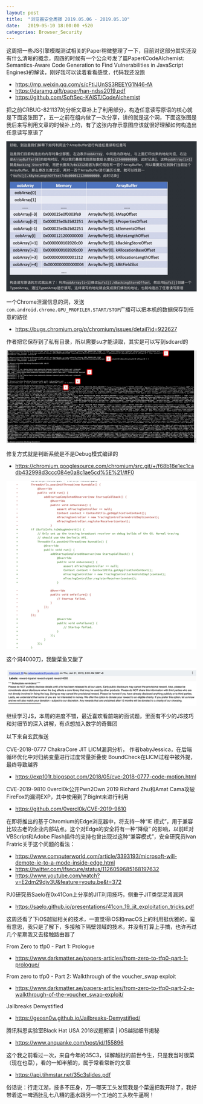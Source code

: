 ```yaml
---
layout: post
title:  "浏览器安全周报 2019.05.06 - 2019.05.10"
date:   2019-05-10 18:00:00 +520
categories: Browser_Security
---
```


这周把一些JS引擎模糊测试相关的Paper稍微整理了一下，目前对这部分其实还没有什么清晰的概念，周四的时候有一个公众号发了篇Paper《CodeAlchemist: Semantics-Aware Code Generation to Find Vulnerabilities in JavaScript Engines》的解读，刚好我可以读着看看感觉，代码我还没跑
- https://mp.weixin.qq.com/s/cFtiJUnSS3REEYG1N46-fA
- https://daramg.gift/paper/han-ndss2019.pdf
- https://github.com/SoftSec-KAIST/CodeAlchemist

把之前CRBUG-821137的分析文章补上了利用部分，构造任意读写原语的核心就是下面这张图了，五一之前在组内做了一次分享，讲的就是这个洞，下面这张图是我后来写利用文章的时候补上的，有了这张内存示意图应该就很好理解如何构造出任意读写原语了

![IMAGE](/assets/resources/83542930BD55C1C7EA827C83E2DB1A03.jpg)

一个Chrome泄漏信息的洞，发送`com.android.chrome.GPU_PROFILER.START/STOP`广播可以把本机的数据保存到任意的路径
- https://bugs.chromium.org/p/chromium/issues/detail?id=922627  

作者把它保存到了私有目录，所以需要su才能读取，其实是可以写到sdcard的

![IMAGE](/assets/resources/78AE87E95D7D4EB3210BDCD9299B83E4.jpg)

修复方式就是判断系统是不是Debug模式编译的
- https://chromium.googlesource.com/chromium/src.git/+/f68b18e1ec1cadb432998d3ccc084e0a8c1ae5cd%5E%21/#F0

![IMAGE](/assets/resources/432842785FE35EA81CDB00748528A4B4.jpg)

这个洞4000刀，我酸菜鱼又酸了

![IMAGE](/assets/resources/F74E25B60E594F23F1E2F05E38F07633.jpg)

继续学习JS，本周的进度不错，最近喜欢看前端的面试题，里面有不少的JS技巧和对细节的深入讲解，有点想加入数字的奇舞团

以下来自玄武推送

CVE-2018-0777 ChakraCore JIT LICM漏洞分析， 作者babyJessica，在后端循环优化中对归纳变量进行过度常量折叠使 BoundCheck在LICM过程中被外提，最终导致越界
- https://exp101t.blogspot.com/2018/05/cve-2018-0777-code-motion.html

CVE-2019-9810 0vercl0k公开Pwn2Own 2019 Richard Zhu和Amat Cama攻破FireFox的漏洞EXP，其中使用到了BigInt来进行利用
- https://github.com/0vercl0k/CVE-2019-9810

在即将推出的基于Chromium的Edge浏览器中，将支持一种“IE 模式”，用于兼容比较古老的企业内部站点。这个对Edge的安全将有一种“降级” 的影响，以前IE对VBScript和Adobe Flash插件的支持也曾出现过这种“兼容模式”，安全研究员Ivan Fratric关于这个问题的看法：
- https://www.computerworld.com/article/3393193/microsoft-will-demote-ie-to-a-mode-inside-edge.html
- https://twitter.com/ifsecure/status/1126059685168197632
- https://www.youtube.com/watch?v=E2dm29djv3U&feature=youtu.be&t=372

PJ0研究员Saelo在0x41Con上分享的JIT利用技巧，侧重于JIT类型混淆漏洞
- https://saelo.github.io/presentations/41con_19_jit_exploitation_tricks.pdf

这周还看了下iOS越狱相关的技术，一直觉得iOS和macOS上的利用挺优雅的，蛮有意思，我只是了解下，多接触下隔壁领域的技术，并没有打算上手搞，也许再过几个星期我又去接触路由器了

From Zero to tfp0 - Part 1: Prologue
- https://www.darkmatter.ae/papers-articles/from-zero-to-tfp0-part-1-prologue/

From zero to tfp0 - Part 2: Walkthrough of the voucher_swap exploit
- https://www.darkmatter.ae/papers-articles/from-zero-to-tfp0-part-2-a-walkthrough-of-the-voucher_swap-exploit/

Jailbreaks Demystified
- https://geosn0w.github.io/Jailbreaks-Demystified/

腾讯科恩实验室Black Hat USA 2018议题解读 | iOS越狱细节揭秘
- https://www.anquanke.com/post/id/155896

这个我之前看过一次，来自今年的35C3，详解越狱的前世今生，只是我当时很菜（现在也菜），看的一知半解的，属于常看常新的文章
- https://api.tihmstar.net/35c3slides.pdf

俗话说：行走江湖，技多不压身，万一哪天工头发现我是个菜逼把我开除了，我好带着这一啤酒肚乱七八糟的墨水跟另一个工地的工头吹牛逼啊！
